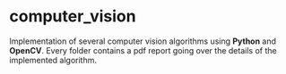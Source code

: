 # computer_vision
Implementation of several computer vision algorithms using **Python** and **OpenCV**. Every folder contains a pdf report going over the details of the implemented algorithm.
